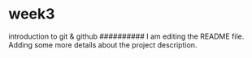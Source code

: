 # week3
introduction to git &amp; github
##########
I am editing the README file. Adding some more details about the project description.
